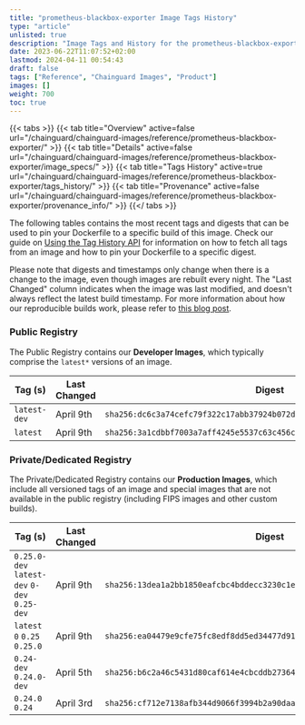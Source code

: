 ```yaml
---
title: "prometheus-blackbox-exporter Image Tags History"
type: "article"
unlisted: true
description: "Image Tags and History for the prometheus-blackbox-exporter Chainguard Image"
date: 2023-06-22T11:07:52+02:00
lastmod: 2024-04-11 00:54:43
draft: false
tags: ["Reference", "Chainguard Images", "Product"]
images: []
weight: 700
toc: true
---
```


{{< tabs >}}
{{< tab title="Overview" active=false url="/chainguard/chainguard-images/reference/prometheus-blackbox-exporter/" >}}
{{< tab title="Details" active=false url="/chainguard/chainguard-images/reference/prometheus-blackbox-exporter/image_specs/" >}}
{{< tab title="Tags History" active=true url="/chainguard/chainguard-images/reference/prometheus-blackbox-exporter/tags_history/" >}}
{{< tab title="Provenance" active=false url="/chainguard/chainguard-images/reference/prometheus-blackbox-exporter/provenance_info/" >}}
{{</ tabs >}}

The following tables contains the most recent tags and digests that can be used to pin your Dockerfile to a specific build of this image. Check our guide on [Using the Tag History API](/chainguard/chainguard-images/using-the-tag-history-api/) for information on how to fetch all tags from an image and how to pin your Dockerfile to a specific digest.

Please note that digests and timestamps only change when there is a change to the image, even though images are rebuilt every night. The "Last Changed" column indicates when the image was last modified, and doesn't always reflect the latest build timestamp. For more information about how our reproducible builds work, please refer to [this blog post](https://www.chainguard.dev/unchained/reproducing-chainguards-reproducible-image-builds).

### Public Registry
The Public Registry contains our **Developer Images**, which typically comprise the `latest*` versions of an image.

| Tag (s)       | Last Changed | Digest                                                                    |
|---------------|--------------|---------------------------------------------------------------------------|
|  `latest-dev` | April 9th    | `sha256:dc6c3a74cefc79f322c17abb37924b072db92697bdb4a8d81330d79241892078` |
|  `latest`     | April 9th    | `sha256:3a1cdbbf7003a7aff4245e5537c63c456c84d5484db7716805ad49bf9471755d` |


### Private/Dedicated Registry
The Private/Dedicated Registry contains our **Production Images**, which include all versioned tags of an image and special images that are not available in the public registry (including FIPS images and other custom builds).

| Tag (s)                                       | Last Changed | Digest                                                                    |
|-----------------------------------------------|--------------|---------------------------------------------------------------------------|
|  `0.25.0-dev` `latest-dev` `0-dev` `0.25-dev` | April 9th    | `sha256:13dea1a2bb1850eafcbc4bddecc3230c1e830384f7c9196be90ae94e750450e9` |
|  `latest` `0` `0.25` `0.25.0`                 | April 9th    | `sha256:ea04479e9cfe75fc8edf8dd5ed34477d914ec5948a83f9288a1de1294ec188b0` |
|  `0.24-dev` `0.24.0-dev`                      | April 5th    | `sha256:b6c2a46c5431d80caf614e4cbcddb2736491c9d92a97dafa206e0b5c922eb0be` |
|  `0.24.0` `0.24`                              | April 3rd    | `sha256:cf712e7138afb344d9066f3994b2a90daae7917106667e5da0de63d92616658d` |

